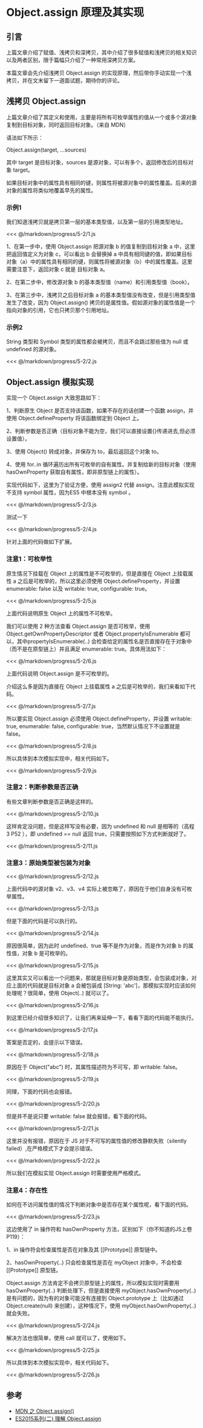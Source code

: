 # Object.assign 原理及其实现

## 引言

上篇文章介绍了赋值、浅拷贝和深拷贝，其中介绍了很多赋值和浅拷贝的相关知识以及两者区别，限于篇幅只介绍了一种常用深拷贝方案。

本篇文章会先介绍浅拷贝 Object.assign 的实现原理，然后带你手动实现一个浅拷贝，并在文末留下一道面试题，期待你的评论。

## 浅拷贝 Object.assign

上篇文章介绍了其定义和使用，主要是将所有可枚举属性的值从一个或多个源对象复制到目标对象，同时返回目标对象。（来自 MDN）

语法如下所示：

Object.assign(target, ...sources)

其中 target 是目标对象，sources 是源对象，可以有多个，返回修改后的目标对象 target。

如果目标对象中的属性具有相同的键，则属性将被源对象中的属性覆盖。后来的源对象的属性将类似地覆盖早先的属性。

### 示例1

我们知道浅拷贝就是拷贝第一层的基本类型值，以及第一层的引用类型地址。

<<< @/markdown/progress/5-2/1.js

1、在第一步中，使用 Object.assign 把源对象 b 的值复制到目标对象 a 中，这里把返回值定义为对象 c，可以看出 b 会替换掉 a 中具有相同键的值，即如果目标对象（a）中的属性具有相同的键，则属性将被源对象（b）中的属性覆盖。这里需要注意下，返回对象 c 就是 目标对象 a。

2、在第二步中，修改源对象 b 的基本类型值（name）和引用类型值（book）。

3、在第三步中，浅拷贝之后目标对象 a 的基本类型值没有改变，但是引用类型值发生了改变，因为 Object.assign() 拷贝的是属性值。假如源对象的属性值是一个指向对象的引用，它也只拷贝那个引用地址。

### 示例2

String 类型和 Symbol 类型的属性都会被拷贝，而且不会跳过那些值为 null 或 undefined 的源对象。

<<< @/markdown/progress/5-2/2.js

## Object.assign 模拟实现

实现一个 Object.assign 大致思路如下：

1、判断原生 Object 是否支持该函数，如果不存在的话创建一个函数 assign，并使用 Object.defineProperty 将该函数绑定到 Object 上。

2、判断参数是否正确（目标对象不能为空，我们可以直接设置{}传递进去,但必须设置值）。

3、使用 Object() 转成对象，并保存为 to，最后返回这个对象 to。

4、使用 for..in 循环遍历出所有可枚举的自有属性。并复制给新的目标对象（使用 hasOwnProperty 获取自有属性，即非原型链上的属性）。

实现代码如下，这里为了验证方便，使用 assign2 代替 assign。注意此模拟实现不支持 symbol 属性，因为ES5 中根本没有 symbol 。

<<< @/markdown/progress/5-2/3.js

测试一下

<<< @/markdown/progress/5-2/4.js

针对上面的代码做如下扩展。

### 注意1：可枚举性

原生情况下挂载在 Object 上的属性是不可枚举的，但是直接在 Object 上挂载属性 a 之后是可枚举的，所以这里必须使用 Object.defineProperty，并设置 enumerable: false 以及 writable: true, configurable: true。

<<< @/markdown/progress/5-2/5.js

上面代码说明原生 Object 上的属性不可枚举。

我们可以使用 2 种方法查看 Object.assign 是否可枚举，使用 Object.getOwnPropertyDescriptor 或者 Object.propertyIsEnumerable 都可以，其中propertyIsEnumerable(..) 会检查给定的属性名是否直接存在于对象中（而不是在原型链上）并且满足 enumerable: true。具体用法如下：

<<< @/markdown/progress/5-2/6.js

上面代码说明 Object.assign 是不可枚举的。

介绍这么多是因为直接在 Object 上挂载属性 a 之后是可枚举的，我们来看如下代码。

<<< @/markdown/progress/5-2/7.js

所以要实现 Object.assign 必须使用 Object.defineProperty，并设置 writable: true, enumerable: false, configurable: true，当然默认情况下不设置就是 false。

<<< @/markdown/progress/5-2/8.js

所以具体到本次模拟实现中，相关代码如下。

<<< @/markdown/progress/5-2/9.js

### 注意2：判断参数是否正确

有些文章判断参数是否正确是这样的。

<<< @/markdown/progress/5-2/10.js

这样肯定没问题，但是这样写没有必要，因为 undefined 和 null 是相等的（高程 3 P52 ），即 undefined == null 返回 true，只需要按照如下方式判断就好了。

<<< @/markdown/progress/5-2/11.js

### 注意3：原始类型被包装为对象

<<< @/markdown/progress/5-2/12.js

上面代码中的源对象 v2、v3、v4 实际上被忽略了，原因在于他们自身没有可枚举属性。

<<< @/markdown/progress/5-2/13.js

但是下面的代码是可以执行的。

<<< @/markdown/progress/5-2/14.js

原因很简单，因为此时 undefined、true 等不是作为对象，而是作为对象 b 的属性值，对象 b 是可枚举的。

<<< @/markdown/progress/5-2/15.js

这里其实又可以看出一个问题来，那就是目标对象是原始类型，会包装成对象，对应上面的代码就是目标对象 a 会被包装成 [String: 'abc']，那模拟实现时应该如何处理呢？很简单，使用 Object(..) 就可以了。

<<< @/markdown/progress/5-2/16.js

到这里已经介绍很多知识了，让我们再来延伸一下，看看下面的代码能不能执行。

<<< @/markdown/progress/5-2/17.js

答案是否定的，会提示以下错误。

<<< @/markdown/progress/5-2/18.js

原因在于 Object("abc") 时，其属性描述符为不可写，即 writable: false。

<<< @/markdown/progress/5-2/19.js

同理，下面的代码也会报错。

<<< @/markdown/progress/5-2/20.js

但是并不是说只要 writable: false 就会报错，看下面的代码。

<<< @/markdown/progress/5-2/21.js

这里并没有报错，原因在于 JS 对于不可写的属性值的修改静默失败（silently failed）,在严格模式下才会提示错误。

<<< @/markdown/progress/5-2/22.js

所以我们在模拟实现 Object.assign 时需要使用严格模式。

### 注意4：存在性

如何在不访问属性值的情况下判断对象中是否存在某个属性呢，看下面的代码。

<<< @/markdown/progress/5-2/23.js

这边使用了 in 操作符和 hasOwnProperty 方法，区别如下（你不知道的JS上卷 P119）：

1、in 操作符会检查属性是否在对象及其 [[Prototype]] 原型链中。

2、hasOwnProperty(..) 只会检查属性是否在 myObject 对象中，不会检查 [[Prototype]] 原型链。

Object.assign 方法肯定不会拷贝原型链上的属性，所以模拟实现时需要用 hasOwnProperty(..) 判断处理下，但是直接使用 myObject.hasOwnProperty(..) 是有问题的，因为有的对象可能没有连接到 Object.prototype 上（比如通过 Object.create(null) 来创建），这种情况下，使用 myObject.hasOwnProperty(..) 就会失败。

<<< @/markdown/progress/5-2/24.js

解决方法也很简单，使用 call 就可以了，使用如下。

<<< @/markdown/progress/5-2/25.js

所以具体到本次模拟实现中，相关代码如下。

<<< @/markdown/progress/5-2/26.js

## 参考

- [MDN 之 Object.assign()](https://developer.mozilla.org/zh-CN/docs/Web/JavaScript/Reference/Global_Objects/Object/assign)
- [ES2015系列(二) 理解 Object.assign](https://cnodejs.org/topic/56c49662db16d3343df34b13)
